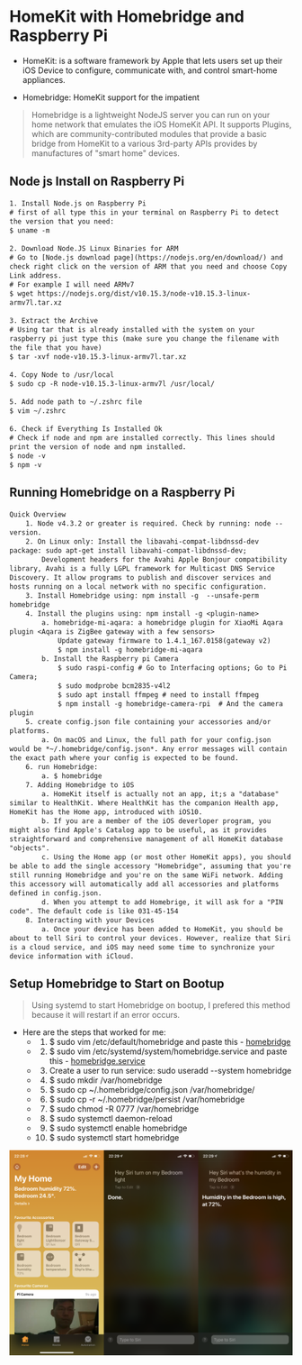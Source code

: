HomeKit with Homebridge and Raspberry Pi 
========================================
* HomeKit: is a software framework by Apple that lets users set up their iOS Device to configure, communicate with, and control smart-home appliances.

* Homebridge: HomeKit support for the impatient 
> Homebridge is a lightweight NodeJS server you can run on your home network that emulates the iOS HomeKit API. It supports Plugins, which are community-contributed modules that provide a basic bridge from HomeKit to a various 3rd-party APIs provides by manufactures of "smart home" devices.

Node js Install on Raspberry Pi
-------------------------------
```
1. Install Node.js on Raspberry Pi 
# first of all type this in your terminal on Raspberry Pi to detect the version that you need:
$ uname -m 

2. Download Node.JS Linux Binaries for ARM 
# Go to [Node.js download page](https://nodejs.org/en/download/) and check right click on the version of ARM that you need and choose Copy Link address. 
# For example I will need ARMv7 
$ wget https://nodejs.org/dist/v10.15.3/node-v10.15.3-linux-armv7l.tar.xz

3. Extract the Archive 
# Using tar that is already installed with the system on your raspberry pi just type this (make sure you change the filename with the file that you have)
$ tar -xvf node-v10.15.3-linux-armv7l.tar.xz

4. Copy Node to /usr/local 
$ sudo cp -R node-v10.15.3-linux-armv7l /usr/local/ 

5. Add node path to ~/.zshrc file  
$ vim ~/.zshrc

6. Check if Everything Is Installed Ok 
# Check if node and npm are installed correctly. This lines should print the version of node and npm installed.
$ node -v 
$ npm -v 
```

Running Homebridge on a Raspberry Pi
------------------------------------
```
Quick Overview
	1. Node v4.3.2 or greater is required. Check by running: node --version. 
	2. On Linux only: Install the libavahi-compat-libdnssd-dev package: sudo apt-get install libavahi-compat-libdnssd-dev; 
		Development headers for the Avahi Apple Bonjour compatibility library, Avahi is a fully LGPL framework for Multicast DNS Service Discovery. It allow programs to publish and discover services and hosts running on a local network with no specific configuration.
	3. Install Homebridge using: npm install -g  --unsafe-perm homebridge
	4. Install the plugins using: npm install -g <plugin-name>
		a. homebridge-mi-aqara: a homebridge plugin for XiaoMi Aqara plugin <Aqara is ZigBee gateway with a few sensors>
			Update gateway firmware to 1.4.1_167.0158(gateway v2)
			$ npm install -g homebridge-mi-aqara
		b. Install the Raspberry pi Camera 
			$ sudo raspi-config # Go to Interfacing options; Go to Pi Camera; 
			$ sudo modprobe bcm2835-v4l2 
			$ sudo apt install ffmpeg # need to install ffmpeg
			$ npm install -g homebridge-camera-rpi  # And the camera plugin 
    5. create config.json file containing your accessories and/or platforms.
        a. On macOS and Linux, the full path for your config.json would be *~/.homebridge/config.json*. Any error messages will contain the exact path where your config is expected to be found.
    6. run Homebridge:
        a. $ homebridge 
    7. Adding Homebridge to iOS 
        a. HomeKit itself is actually not an app, it;s a "database" similar to HealthKit. Where HealthKit has the companion Health app, HomeKit has the Home app, introduced with iOS10.
        b. If you are a member of the iOS deverloper program, you might also find Apple's Catalog app to be useful, as it provides straightforward and comprehensive management of all HomeKit database "objects".
        c. Using the Home app (or most other HomeKit apps), you should be able to add the single accessory "Homebridge", assuming that you're still running Homebridge and you're on the same WiFi network. Adding this accessory will automatically add all accessories and platforms defined in config.json. 
        d. When you attempt to add Homebrige, it will ask for a "PIN code". The default code is like 031-45-154 
    8. Interacting with your Devices
        a. Once your device has been added to HomeKit, you should be about to tell Siri to control your devices. However, realize that Siri is a cloud service, and iOS may need some time to synchronize your device information with iCloud.
```

Setup Homebridge to Start on Bootup
-----------------------------------
> Using systemd to start Homebridge on bootup, I prefered this method because it will restart if an error occurs.
* Here are the steps that worked for me:
    - 1. $ sudo vim /etc/default/homebridge and paste this - [homebridge](/root/raspberrypi/RaspberryPiPrj/homebridgeHomeKitRaspberryPi/homrbridge)
    - 2. $ sudo vim /etc/systemd/system/homebridge.service and paste this - [homebridge.service](/root/raspberrypi/RaspberryPiPrj/homebridgeHomeKitRaspberryPi/homebridge.service)
    - 3. Create a user to run service: sudo useradd --system homebridge 
    - 4. $ sudo mkdir /var/homebridge 
    - 5. $ sudo cp ~/.homebridge/config.json /var/homebridge/
    - 6. $ sudo cp -r ~/.homebridge/persist /var/homebridge 
    - 7. $ sudo chmod -R 0777 /var/homebridge 
    - 8. $ sudo systemctl daemon-reload 
    - 9. $ sudo systemctl enable homebridge 
    - 10. $ sudo systemctl start homebridge 
   
![HomeKit DEMO image](/imgs/raspberrypi/HomeKit/homekit_demo.png?raw=true)
